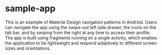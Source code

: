 # sample-app

This is an example of Material Design navigation patterns in Android. Users can navigate the app using the swipe-out left side drawer, the icons on the tab bar, and by swiping from the right at any time to access their profile. The app is built using fragments running on a single activity, which enables the application to be lightweight and respond adaptively to different screen sizes and orientations.
